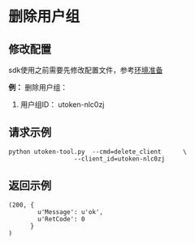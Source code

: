 # 删除用户组

## 修改配置
sdk使用之前需要先修改配置文件，参考[环境准备](/management_monitor/utoken/sdk/prerequisites)

**例：** 删除用户组：

1.  用户组ID： utoken-nlc0zj

## 请求示例

    python utoken-tool.py  --cmd=delete_client      \
                      --client_id=utoken-nlc0zj

## 返回示例

    (200, {
            u'Message': u'ok', 
            u'RetCode': 0
          }
    )
